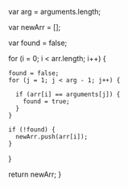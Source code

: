   var arg = arguments.length;

  var newArr = [];
  
  var found = false;
  
  for (i = 0; i < arr.length; i++) {
    
    found = false;
    for (j = 1; j < arg - 1; j++) {
      
      if (arr[i] == arguments[j]) {
        found = true;
      }
    } 
    
    if (!found) {
      newArr.push(arr[i]);
    }
  }
  
  return newArr;
}